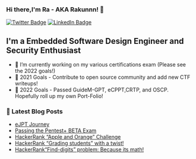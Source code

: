 ### Hi there,I'm Ra - AKA Rakunnn! 👋

[![Twitter Badge](https://img.shields.io/badge/Twitter-Profile-informational?style=flat&logo=twitter&logoColor=white&color=1CA2F1)](https://twitter.com/Rakunnn_ECE)
[![LinkedIn Badge](https://img.shields.io/badge/LinkedIn-Profile-informational?style=flat&logo=linkedin&logoColor=white&color=0D76A8)](https://www.linkedin.com/in/racoros/)


## I'm a Embedded Software Design Engineer and Security Enthusiast
- 🔭 I’m currently working on my various certifications exam (Please see the 2022 goals!)
- 🥅 2021 Goals - Contribute to open source community and add new CTF writeups!
- 🥅 2022 Goals - Passed GuideM-GPT, eCPPT,CRTP, and OSCP. Hopefully roll up my own Port-Folio!



### 📕 Latest Blog Posts
- [eJPT Journey](https://medium.com/@ronaldallancoros/ejpt-journey-4c41daf0834)
- [Passing the Pentest+ BETA Exam](https://medium.com/@ronaldallancoros/passing-the-pentest-beta-exam-9c67067babdf)
- [HackerRank “Apple and Orange” Challenge](https://medium.com/@ronaldallancoros/hackerrank-apple-and-orange-challenge-43379daa7f6a)
- [HackerRank “Grading students” with a twist!](https://medium.com/@ronaldallancoros/hackerrank-grading-students-with-a-twist-be56cfb7e706)
- [HackerRank“Find-digits” problem: Because its math!](https://medium.com/@ronaldallancoros/hackerrank-find-digits-problem-because-its-math-4ccd9d60aeb4)

